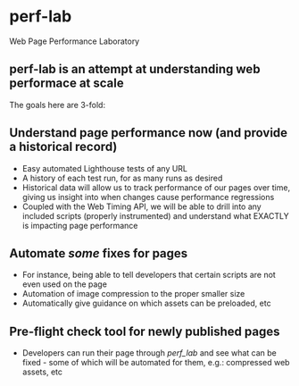 # perf-lab
Web Page Performance Laboratory 

## perf-lab is an attempt at understanding web performace at scale

The goals here are 3-fold:

## Understand page performance now (and provide a historical record)

* Easy automated Lighthouse tests of any URL
* A history of each test run, for as many runs as desired
* Historical data will allow us to track performance of our pages over time, giving us insight into when changes cause performance regressions
* Coupled with the Web Timing API, we will be able to drill into any included scripts (properly instrumented) and understand what EXACTLY is impacting page performance

## Automate _some_ fixes for pages

* For instance, being able to tell developers that certain scripts are not even used on the page
* Automation of image compression to the proper smaller size
* Automatically give guidance on which assets can be preloaded, etc

## Pre-flight check tool for newly published pages

* Developers can run their page through *perf_lab* and see what can be fixed - some of which will be automated for them, e.g.: compressed web assets, etc

